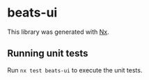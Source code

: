 # beats-ui

This library was generated with [Nx](https://nx.dev).

## Running unit tests

Run `nx test beats-ui` to execute the unit tests.
